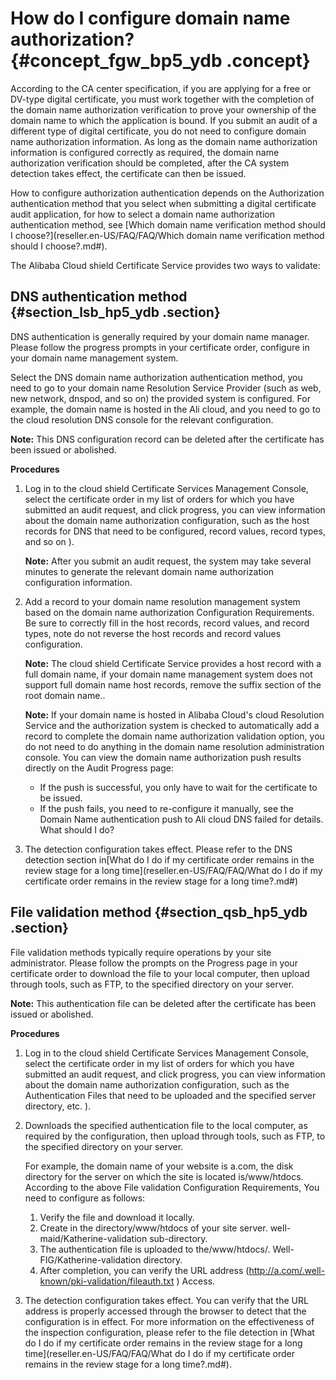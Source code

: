# How do I configure domain name authorization? {#concept_fgw_bp5_ydb .concept}

According to the CA center specification, if you are applying for a free or DV-type digital certificate, you must work together with the completion of the domain name authorization verification to prove your ownership of the domain name to which the application is bound. If you submit an audit of a different type of digital certificate, you do not need to configure domain name authorization information. As long as the domain name authorization information is configured correctly as required, the domain name authorization verification should be completed, after the CA system detection takes effect, the certificate can then be issued.

How to configure authorization authentication depends on the Authorization authentication method that you select when submitting a digital certificate audit application, for how to select a domain name authorization authentication method, see [Which domain name verification method should I choose?](reseller.en-US/FAQ/FAQ/Which domain name verification method should I choose?.md#).

The Alibaba Cloud shield Certificate Service provides two ways to validate:

## DNS authentication method {#section_lsb_hp5_ydb .section}

DNS authentication is generally required by your domain name manager. Please follow the progress prompts in your certificate order, configure in your domain name management system.

Select the DNS domain name authorization authentication method, you need to go to your domain name Resolution Service Provider \(such as web, new network, dnspod, and so on\) the provided system is configured. For example, the domain name is hosted in the Ali cloud, and you need to go to the cloud resolution DNS console for the relevant configuration.

**Note:** This DNS configuration record can be deleted after the certificate has been issued or abolished.

**Procedures** 

1.  Log in to the cloud shield Certificate Services Management Console, select the certificate order in my list of orders for which you have submitted an audit request, and click progress, you can view information about the domain name authorization configuration, such as the host records for DNS that need to be configured, record values, record types, and so on \).

    **Note:** After you submit an audit request, the system may take several minutes to generate the relevant domain name authorization configuration information.

2.  Add a record to your domain name resolution management system based on the domain name authorization Configuration Requirements. Be sure to correctly fill in the host records, record values, and record types, note do not reverse the host records and record values configuration.

    **Note:** The cloud shield Certificate Service provides a host record with a full domain name, if your domain name management system does not support full domain name host records, remove the suffix section of the root domain name..

    **Note:** If your domain name is hosted in Alibaba Cloud's cloud Resolution Service and the authorization system is checked to automatically add a record to complete the domain name authorization validation option, you do not need to do anything in the domain name resolution administration console. You can view the domain name authorization push results directly on the Audit Progress page:

    -   If the push is successful, you only have to wait for the certificate to be issued.
    -   If the push fails, you need to re-configure it manually, see the Domain Name authentication push to Ali cloud DNS failed for details. What should I do?
3.  The detection configuration takes effect. Please refer to the DNS detection section in[What do I do if my certificate order remains in the review stage for a long time](reseller.en-US/FAQ/FAQ/What do I do if my certificate order remains in the review stage for a long time?.md#)

## File validation method {#section_qsb_hp5_ydb .section}

File validation methods typically require operations by your site administrator. Please follow the prompts on the Progress page in your certificate order to download the file to your local computer, then upload through tools, such as FTP, to the specified directory on your server.

**Note:** This authentication file can be deleted after the certificate has been issued or abolished.

**Procedures** 

1.  Log in to the cloud shield Certificate Services Management Console, select the certificate order in my list of orders for which you have submitted an audit request, and click progress, you can view information about the domain name authorization configuration, such as the Authentication Files that need to be uploaded and the specified server directory, etc. \).
2.  Downloads the specified authentication file to the local computer, as required by the configuration, then upload through tools, such as FTP, to the specified directory on your server.

    For example, the domain name of your website is a.com, the disk directory for the server on which the site is located is/www/htdocs. According to the above File validation Configuration Requirements, You need to configure as follows:

    1.  Verify the file and download it locally.
    2.  Create in the directory/www/htdocs of your site server. well-maid/Katherine-validation sub-directory.
    3.  The authentication file is uploaded to the/www/htdocs/. Well-FIG/Katherine-validation directory.
    4.  After completion, you can verify the URL address \(http://a.com/.well-known/pki-validation/fileauth.txt \) Access.
3.  The detection configuration takes effect. You can verify that the URL address is properly accessed through the browser to detect that the configuration is in effect. For more information on the effectiveness of the inspection configuration, please refer to the file detection in [What do I do if my certificate order remains in the review stage for a long time](reseller.en-US/FAQ/FAQ/What do I do if my certificate order remains in the review stage for a long time?.md#).

